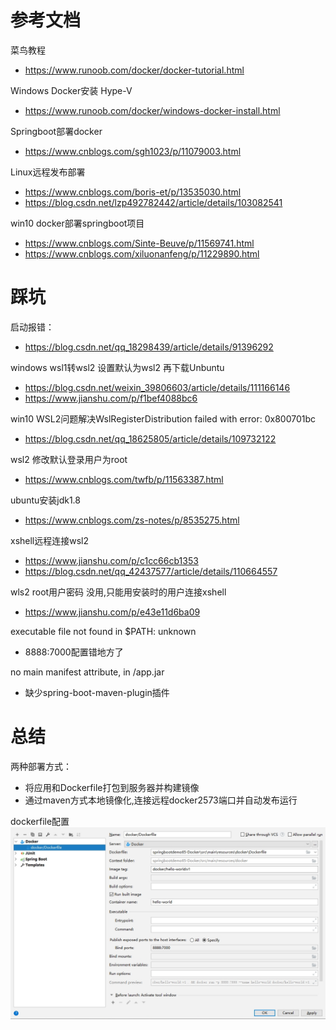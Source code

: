 # 参考文档
菜鸟教程
- https://www.runoob.com/docker/docker-tutorial.html

Windows Docker安装 Hype-V
- https://www.runoob.com/docker/windows-docker-install.html

Springboot部署docker
- https://www.cnblogs.com/sgh1023/p/11079003.html

Linux远程发布部署
- https://www.cnblogs.com/boris-et/p/13535030.html
- https://blog.csdn.net/lzp492782442/article/details/103082541

win10 docker部署springboot项目
- https://www.cnblogs.com/Sinte-Beuve/p/11569741.html
- https://www.cnblogs.com/xiluonanfeng/p/11229890.html


# 踩坑
启动报错：
- https://blog.csdn.net/qq_18298439/article/details/91396292

windows wsl1转wsl2 设置默认为wsl2 再下载Unbuntu
- https://blog.csdn.net/weixin_39806603/article/details/111166146
- https://www.jianshu.com/p/f1bef4088bc6

win10 WSL2问题解决WslRegisterDistribution failed with error: 0x800701bc
- https://blog.csdn.net/qq_18625805/article/details/109732122

wsl2 修改默认登录用户为root
- https://www.cnblogs.com/twfb/p/11563387.html

ubuntu安装jdk1.8
- https://www.cnblogs.com/zs-notes/p/8535275.html

xshell远程连接wsl2
- https://www.jianshu.com/p/c1cc66cb1353
- https://blog.csdn.net/qq_42437577/article/details/110664557

wls2 root用户密码 没用,只能用安装时的用户连接xshell
- https://www.jianshu.com/p/e43e11d6ba09

executable file not found in $PATH: unknown
- 8888:7000配置错地方了

no main manifest attribute, in /app.jar
- 缺少spring-boot-maven-plugin插件

# 总结
两种部署方式：
- 将应用和Dockerfile打包到服务器并构建镜像
- 通过maven方式本地镜像化,连接远程docker2573端口并自动发布运行

dockerfile配置
![](img/dockerfile配置.jpg)
